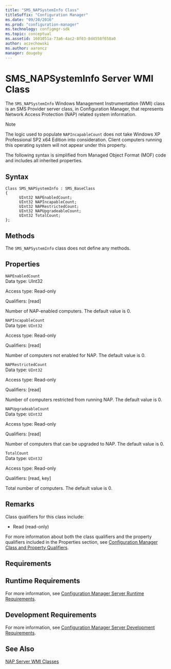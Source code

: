 ```yaml
---
title: "SMS_NAPSystemInfo Class"
titleSuffix: "Configuration Manager"
ms.date: "09/20/2016"
ms.prod: "configuration-manager"
ms.technology: configmgr-sdk
ms.topic: conceptual
ms.assetid: 1601051a-73a6-4ac2-8f03-8d4558f658a0
author: aczechowski
ms.author: aaroncz
manager: dougeby
---
```

# SMS_NAPSystemInfo Server WMI Class
The `SMS_NAPSystemInfo` Windows Management Instrumentation (WMI) class is an SMS Provider server class, in Configuration Manager, that represents Network Access Protection (NAP) related system information.  

> [!NOTE]
>  The logic used to populate `NAPIncapableCount` does not take Windows XP Professional SP2 x64 Edition into consideration. Client computers running this operating system will not appear under this property.  

 The following syntax is simplified from Managed Object Format (MOF) code and includes all inherited properties.  

## Syntax  

```  
Class SMS_NAPSystemInfo : SMS_BaseClass  
{  
      UInt32 NAPEnabledCount;  
      UInt32 NAPIncapableCount;  
      UInt32 NAPRestrictedCount;  
      UInt32 NAPUpgradeableCount;  
      UInt32 TotalCount;  
};  
```  

## Methods  
 The `SMS_NAPSystemInfo` class does not define any methods.  

## Properties  
 `NAPEnabledCount`  
 Data type: UInt32  

 Access type: Read-only  

 Qualifiers: [read]  

 Number of NAP-enabled computers. The default value is 0.  

 `NAPIncapableCount`  
 Data type: `UInt32`  

 Access type: Read-only  

 Qualifiers: [read]  

 Number of computers not enabled for NAP. The default value is 0.  

 `NAPRestrictedCount`  
 Data type: `UInt32`  

 Access type: Read-only  

 Qualifiers: [read]  

 Number of computers restricted from running NAP. The default value is 0.  

 `NAPUpgradeableCount`  
 Data type: `UInt32`  

 Access type: Read-only  

 Qualifiers: [read]  

 Number of computers that can be upgraded to NAP. The default value is 0.  

 `TotalCount`  
 Data type: `UInt32`  

 Access type: Read-only  

 Qualifiers: [read, key]  

 Total number of computers. The default value is 0.  

## Remarks  
 Class qualifiers for this class include:  

-   Read (read-only)  

 For more information about both the class qualifiers and the property qualifiers included in the Properties section, see [Configuration Manager Class and Property Qualifiers](../../../develop/reference/misc/class-and-property-qualifiers.md).  

## Requirements  

## Runtime Requirements  
 For more information, see [Configuration Manager Server Runtime Requirements](../../../develop/core/reqs/server-runtime-requirements.md).  

## Development Requirements  
 For more information, see [Configuration Manager Server Development Requirements](../../../develop/core/reqs/server-development-requirements.md).  

## See Also  
 [NAP Server WMI Classes](../../../develop/reference/misc/nap-server-wmi-classes.md)
